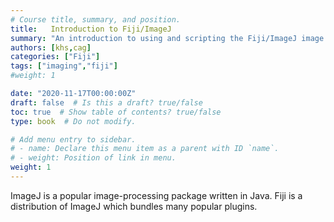 ```yaml
---
# Course title, summary, and position.
title:   Introduction to Fiji/ImageJ
summary: "An introduction to using and scripting the Fiji/ImageJ image analysis packages."
authors: [khs,cag]
categories: ["Fiji"]
tags: ["imaging","fiji"]
#weight: 1

date: "2020-11-17T00:00:00Z"
draft: false  # Is this a draft? true/false
toc: true  # Show table of contents? true/false
type: book  # Do not modify.

# Add menu entry to sidebar.
# - name: Declare this menu item as a parent with ID `name`.
# - weight: Position of link in menu.
weight: 1
---
```


ImageJ is a popular image-processing package written in Java. Fiji is a distribution of ImageJ which bundles many popular plugins.
